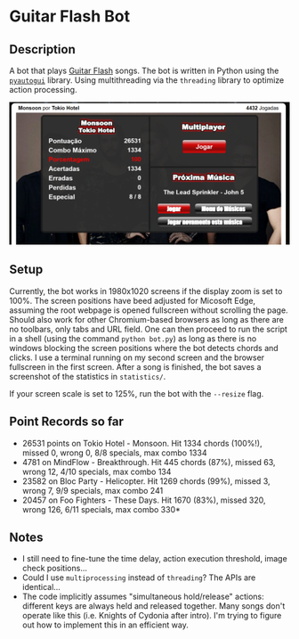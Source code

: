 # Guitar Flash Bot

## Description
A bot that plays [Guitar Flash](guitarflash.com) songs. The bot is written in Python using the [`pyautogui`](https://pyautogui.readthedocs.io/en/latest/) library. Using multithreading via the `threading` library to optimize action processing.

![The first 100%!](https://github.com/joaoreboucas1/guitar_flash_bot/blob/main/100_percent.png?raw=true)

## Setup
Currently, the bot works in 1980x1020 screens if the display zoom is set to 100%. The screen positions have beed adjusted for Micosoft Edge, assuming the root webpage is opened fullscreen without scrolling the page. Should also work for other Chromium-based browsers as long as there are no toolbars, only tabs and URL field. One can then proceed to run the script in a shell (using the command `python bot.py`) as long as there is no windows blocking the screen positions where the bot detects chords and clicks. I use a terminal running on my second screen and the browser fullscreen in the first screen. After a song is finished, the bot saves a screenshot of the statistics in `statistics/`. 

If your screen scale is set to 125%, run the bot with the `--resize` flag.

## Point Records so far
- 26531 points on Tokio Hotel - Monsoon. Hit 1334 chords (100%!), missed 0, wrong 0, 8/8 specials, max combo 1334
- 4781 on MindFlow - Breakthrough. Hit 445 chords (87%), missed 63, wrong 12, 4/10 specials, max combo 134
- 23582 on Bloc Party - Helicopter. Hit 1269 chords (99%), missed 3, wrong 7, 9/9 specials, max combo 241
- 20457 on Foo Fighters - These Days. Hit 1670 (83%), missed 320, wrong 126, 6/11 specials, max combo 330*

## Notes
- I still need to fine-tune the time delay, action execution threshold, image check positions...
- Could I use `multiprocessing` instead of `threading`? The APIs are identical...
- The code implicitly assumes "simultaneous hold/release" actions: different keys are always held and released together. Many songs don't operate like this (i.e. Knights of Cydonia after intro). I'm trying to figure out how to implement this in an efficient way.